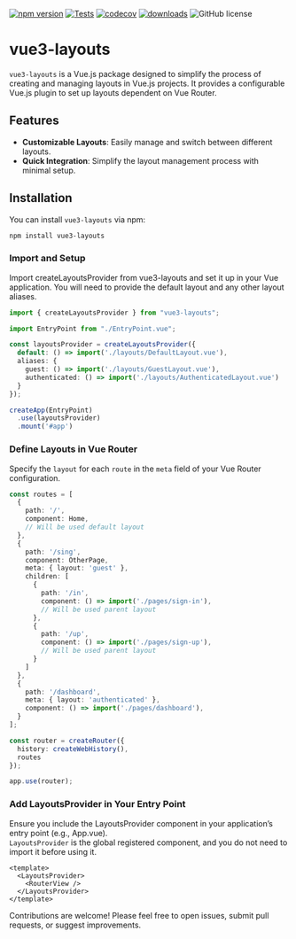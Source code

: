 [![npm version](https://badge.fury.io/js/vue3-layouts.svg)](https://badge.fury.io/js/vue3-layouts)
[![Tests](https://github.com/tbaghunts/vue3-layouts/actions/workflows/node.js.yml/badge.svg)](https://github.com/tbaghunts/vue3-layouts/actions/workflows/node.js.yml)
[![codecov](https://codecov.io/gh/tbaghunts/vue3-layouts/graph/badge.svg?token=lQHGfn5W7h)](https://codecov.io/gh/tbaghunts/vue3-layouts)
[![downloads](https://img.shields.io/npm/d18m/vue3-layouts.svg)](https://www.npmjs.com/package/vue3-layouts)
![GitHub license](https://img.shields.io/badge/license-MIT-blue.svg)

# vue3-layouts

`vue3-layouts` is a Vue.js package designed to simplify the process of creating and managing layouts in Vue.js projects. It provides a configurable Vue.js plugin to set up layouts dependent on Vue Router.

## Features

- **Customizable Layouts**: Easily manage and switch between different layouts.
- **Quick Integration**: Simplify the layout management process with minimal setup.

## Installation

You can install `vue3-layouts` via npm:

```bash
npm install vue3-layouts
```

### Import and Setup

Import createLayoutsProvider from vue3-layouts and set it up in your Vue application. You will need to provide the default layout and any other layout aliases.

```typescript
import { createLayoutsProvider } from "vue3-layouts";

import EntryPoint from "./EntryPoint.vue";

const layoutsProvider = createLayoutsProvider({
  default: () => import('./layouts/DefaultLayout.vue'),
  aliases: {
    guest: () => import('./layouts/GuestLayout.vue'),
    authenticated: () => import('./layouts/AuthenticatedLayout.vue')
  }
});

createApp(EntryPoint)
  .use(layoutsProvider)
  .mount('#app')
```

### Define Layouts in Vue Router

Specify the `layout` for each `route` in the `meta` field of your Vue Router configuration.

```typescript
const routes = [
  {
    path: '/',
    component: Home,
    // Will be used default layout
  },
  {
    path: '/sing',
    component: OtherPage,
    meta: { layout: 'guest' },
    children: [
      {
        path: '/in',
        component: () => import('./pages/sign-in'),
        // Will be used parent layout
      },
      {
        path: '/up',
        component: () => import('./pages/sign-up'),
        // Will be used parent layout
      }
    ]
  },
  {
    path: '/dashboard',
    meta: { layout: 'authenticated' },
    component: () => import('./pages/dashboard'),
  }
];

const router = createRouter({
  history: createWebHistory(),
  routes
});

app.use(router);
```

### Add LayoutsProvider in Your Entry Point

Ensure you include the LayoutsProvider component in your application’s entry point (e.g., App.vue).\
`LayoutsProvider` is the global registered component, and you do not need to import it before using it.

```vue
<template>
  <LayoutsProvider>
    <RouterView />
  </LayoutsProvider>
</template>
```

Contributions are welcome! Please feel free to open issues, submit pull requests, or suggest improvements.